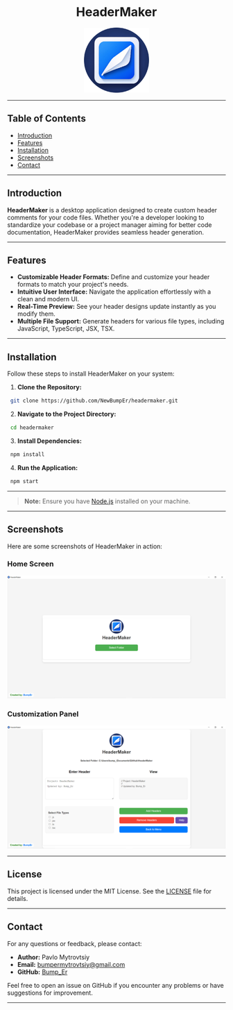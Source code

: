 <div align="center">

# HeaderMaker

</div>

<div align="center">
  <img src="app/assets/icon/icon.png" alt="HeaderMaker Logo" width="150" />
</div>

---

## Table of Contents

- [Introduction](#introduction)
- [Features](#features)
- [Installation](#installation)
- [Screenshots](#screenshots)
- [Contact](#contact)

---

## Introduction

**HeaderMaker** is a desktop application designed to create custom header comments for your
code files. Whether you're a developer looking to standardize your codebase or a project manager aiming for better code
documentation, HeaderMaker provides seamless header generation.

---

## Features

- **Customizable Header Formats:** Define and customize your header formats to match your project's needs.
- **Intuitive User Interface:** Navigate the application effortlessly with a clean and modern UI.
- **Real-Time Preview:** See your header designs update instantly as you modify them.
- **Multiple File Support:** Generate headers for various file types, including JavaScript, TypeScript, JSX, TSX.

---

## Installation

Follow these steps to install HeaderMaker on your system:

1. **Clone the Repository:**

  ```bash
   git clone https://github.com/NewBumpEr/headermaker.git
   ```

2. **Navigate to the Project Directory:**

  ```bash
   cd headermaker
  ```

3. **Install Dependencies:**

  ```bash
   npm install
  ```

4. **Run the Application:**

  ```bash
   npm start
   ```

---

> **Note:** Ensure you have [Node.js](https://nodejs.org/) installed on your machine.

---

## Screenshots

Here are some screenshots of HeaderMaker in action:

### Home Screen

![Home Screen](app/assets/img/home.png)

### Customization Panel

![Customization Panel](app/assets/img/customization.png)

---

## License

This project is licensed under the MIT License. See the [LICENSE](LICENSE) file for details.

---

## Contact

For any questions or feedback, please contact:

- **Author:** Pavlo Mytrovtsiy
- **Email:** [bumpermytrovtsiy@gmail.com](mailto:bumpermytrovtsiy@gmail.com)
- **GitHub:** [Bump_Er](https://github.com/NewBumpEr)

Feel free to open an issue on GitHub if you encounter any problems or have suggestions for improvement.

---
